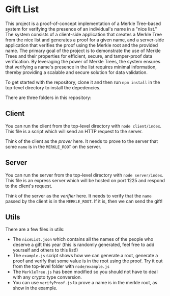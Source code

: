# Gift List

This project is a proof-of-concept implementation of a Merkle Tree-based system for verifying the presence of an individual's name in a "nice list." The system consists of a client-side application that creates a Merkle Tree from the nice list and generates a proof for a given name, and a server-side application that verifies the proof using the Merkle root and the provided name. The primary goal of the project is to demonstrate the use of Merkle Trees and their properties for efficient, secure, and tamper-proof data verification. By leveraging the power of Merkle Trees, the system ensures that verifying a name's presence in the list requires minimal information, thereby providing a scalable and secure solution for data validation.

To get started with the repository, clone it and then run `npm install` in the top-level directory to install the depedencies.

There are three folders in this repository:

## Client

You can run the client from the top-level directory with `node client/index`. This file is a script which will send an HTTP request to the server.

Think of the client as the _prover_ here. It needs to prove to the server that some `name` is in the `MERKLE_ROOT` on the server. 

## Server

You can run the server from the top-level directory with `node server/index`. This file is an express server which will be hosted on port 1225 and respond to the client's request.

Think of the server as the _verifier_ here. It needs to verify that the `name` passed by the client is in the `MERKLE_ROOT`. If it is, then we can send the gift! 

## Utils

There are a few files in utils:

- The `niceList.json` which contains all the names of the people who deserve a gift this year (this is randomly generated, feel free to add yourself and others to this list!)
- The `example.js` script shows how we can generate a root, generate a proof and verify that some value is in the root using the proof. Try it out from the top-level folder with `node/example.js`
- The `MerkleTree.js` has been modified so you should not have to deal with any crypto type conversion.
- You can use `verifyProof.js` to prove a name is in the merkle root, as show in the example.
